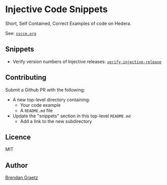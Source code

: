 # Injective Code Snippets

Short, Self Contained, Correct Examples of code on Hedera.

See: [`sscce.org`](https://sscce.org/)

## Snippets

- Verify version numbers of Injective releases: [`verify-injective-release`](./verify-injective-release/)

<!-- TODO add more snippets to bullet points using the following template:
- Some text description: [`snake-case-dir`](./snake-case-dir/)
-->

## Contributing

Submit a Github PR with the following:

- A new top-level directory containing:
  - Your code example
  - A `README.md` file
- Update the "snippets" section in this top-level `README.md`
  - Add a link to the new subdirectory

## Licence

MIT

## Author

[Brendan Graetz](https://blog.bguiz.com/)
